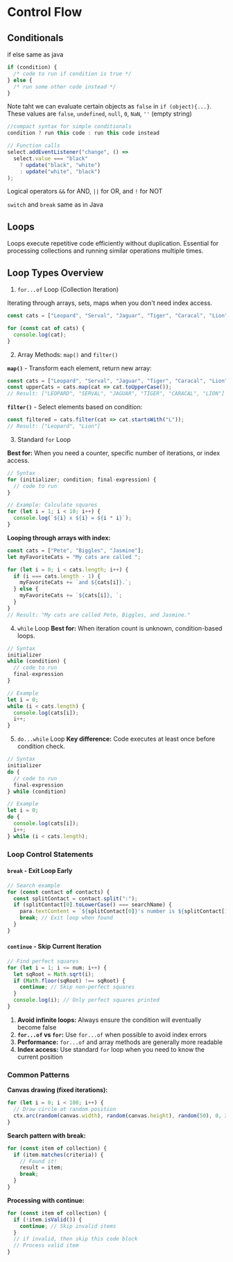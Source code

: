 # Control Flow

## Conditionals

if else same as java

```js
if (condition) {
  /* code to run if condition is true */
} else {
  /* run some other code instead */
}
```

Note taht we can evaluate certain objects as `false` in `if (object){...}`. These values are `false`, `undefined`, `null`, `0`, `NaN`, `''` (empty string)

```js
//compact syntax for simple conditionals
condition ? run this code : run this code instead

// Function calls
select.addEventListener("change", () =>
  select.value === "black"
    ? update("black", "white")
    : update("white", "black")
);
```

Logical operators `&&` for AND, `||` for OR, and `!` for NOT

`switch` and `break` same as in Java

## Loops

Loops execute repetitive code efficiently without duplication. Essential for processing collections and running similar operations multiple times.

## Loop Types Overview

1. `for...of` Loop (Collection Iteration)

Iterating through arrays, sets, maps when you don't need index access.

```js
const cats = ["Leopard", "Serval", "Jaguar", "Tiger", "Caracal", "Lion"];

for (const cat of cats) {
  console.log(cat);
}
```

2. Array Methods: `map()` and `filter()`

**`map()`** - Transform each element, return new array:
```js
const cats = ["Leopard", "Serval", "Jaguar", "Tiger", "Caracal", "Lion"];
const upperCats = cats.map(cat => cat.toUpperCase());
// Result: ["LEOPARD", "SERVAL", "JAGUAR", "TIGER", "CARACAL", "LION"]
```

**`filter()`** - Select elements based on condition:
```js
const filtered = cats.filter(cat => cat.startsWith("L"));
// Result: ["Leopard", "Lion"]
```

3. Standard `for` Loop

**Best for:** When you need a counter, specific number of iterations, or index access.

```js
// Syntax
for (initializer; condition; final-expression) {
  // code to run
}

// Example: Calculate squares
for (let i = 1; i < 10; i++) {
  console.log(`${i} x ${i} = ${i * i}`);
}
```

**Looping through arrays with index:**
```js
const cats = ["Pete", "Biggles", "Jasmine"];
let myFavoriteCats = "My cats are called ";

for (let i = 0; i < cats.length; i++) {
  if (i === cats.length - 1) {
    myFavoriteCats += `and ${cats[i]}.`;
  } else {
    myFavoriteCats += `${cats[i]}, `;
  }
}
// Result: "My cats are called Pete, Biggles, and Jasmine."
```

4. `while` Loop
**Best for:** When iteration count is unknown, condition-based loops.

```js
// Syntax
initializer
while (condition) {
  // code to run
  final-expression
}

// Example
let i = 0;
while (i < cats.length) {
  console.log(cats[i]);
  i++;
}
```

5. `do...while` Loop
**Key difference:** Code executes at least once before condition check.

```js
// Syntax
initializer
do {
  // code to run
  final-expression
} while (condition)

// Example
let i = 0;
do {
  console.log(cats[i]);
  i++;
} while (i < cats.length);
```

### Loop Control Statements

#### `break` - Exit Loop Early
```js
// Search example
for (const contact of contacts) {
  const splitContact = contact.split(":");
  if (splitContact[0].toLowerCase() === searchName) {
    para.textContent = `${splitContact[0]}'s number is ${splitContact[1]}.`;
    break; // Exit loop when found
  }
}
```

#### `continue` - Skip Current Iteration
```js
// Find perfect squares
for (let i = 1; i <= num; i++) {
  let sqRoot = Math.sqrt(i);
  if (Math.floor(sqRoot) !== sqRoot) {
    continue; // Skip non-perfect squares
  }
  console.log(i); // Only perfect squares printed
}
```

1. **Avoid infinite loops:** Always ensure the condition will eventually become false
2. **`for...of` vs `for`:** Use `for...of` when possible to avoid index errors
3. **Performance:** `for...of` and array methods are generally more readable
4. **Index access:** Use standard `for` loop when you need to know the current position

### Common Patterns

**Canvas drawing (fixed iterations):**
```js
for (let i = 0; i < 100; i++) {
  // Draw circle at random position
  ctx.arc(random(canvas.width), random(canvas.height), random(50), 0, 2 * Math.PI);
}
```

**Search pattern with break:**
```js
for (const item of collection) {
  if (item.matches(criteria)) {
    // Found it!
    result = item;
    break;
  }
}
```

**Processing with continue:**
```js
for (const item of collection) {
  if (!item.isValid()) {
    continue; // Skip invalid items
  }
  // if invalid, then skip this code block
  // Process valid item
}
```
